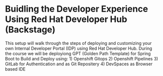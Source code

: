 # Buidling the Developer Experience Using Red Hat Developer Hub (Backstage) 

This setup will walk through the steps of deploying and customizing your own Internal Developer Portal (IDP) using Red Hat Developer Hub.
During the course we will be deployiong GPT (Golden Path Template) for Spring Boot to Build and Deploy using:
    1) Openshift Gitops
    2) Openshift Pipelines
    3) GitLab for Authentication and as Git Repositery
    4) DevSpaces as Browser based IDE
